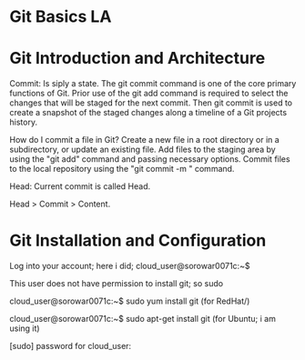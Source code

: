 # Git Basics LA


# Git Introduction and Architecture

Commit: Is siply a state. The git commit command is one of the core primary functions of Git. Prior use of the git add command is required to select the changes that will be staged for the next commit. Then git commit is used to create a snapshot of the staged changes along a timeline of a Git projects history.


How do I commit a file in Git?
Create a new file in a root directory or in a subdirectory, or update an existing file. Add files to the staging area by using the "git add" command and passing necessary options. Commit files to the local repository using the "git commit -m <message>" command.
  
Head: Current commit is called Head. 

Head > Commit > Content.



# Git Installation and Configuration


Log into your account; here i did; 
cloud_user@sorowar0071c:~$ 

This user does not have permission to install git; so sudo

cloud_user@sorowar0071c:~$ sudo yum install git (for RedHat/)

cloud_user@sorowar0071c:~$ sudo apt-get install git (for Ubuntu; i am using it)

[sudo] password for cloud_user: 











